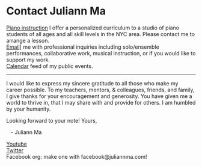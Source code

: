 Contact Juliann Ma
==================

<div class="flex-ribbon">
  <div class="narrow_thirds_tile">
  <a href="/lessons">Piano instruction</a> I offer a personalized curriculum to a studio of piano students of all ages and all skill levels in the NYC area.
  Please contact me to arrange a lesson.
  </div>

  <div class="narrow_thirds_tile">
  <a href="mailto:ask@juliannma.com">Email]</a> me with professional inquiries including solo/ensemble performances, collaborative work, musical instruction, or if you would like to support my work.
  </div>

  <div class="narrow_thirds_tile">
  <a href="/calendar.ics">Calendar</a> feed of my public events.
  </div>
</div>

<hr>

I would like to express my sincere gratitude to all those who make my career possible. To my teachers, mentors, & colleagues, friends, and family, I give thanks for your encouragement and generosity. You have given me a world to thrive in, that I may share with and provide for others. I am humbled by your humanity.

Looking forward to your note!
Yours,

&nbsp;&nbsp; - Juliann Ma

<div class="flex-ribbon">
  <div class="narrow_thirds_tile"><a href="https://www.youtube.com/channel/UCfta2IWh2nIcr0bzbLk3FPg">Youtube</a></div>
  <div class="narrow_thirds_tile"><a href="https://twitter.com/juliann_ma">Twitter</a></div>
  <div class="narrow_thirds_tile">Facebook org: make one with facebook@juliannma.com!</div>
</div>
